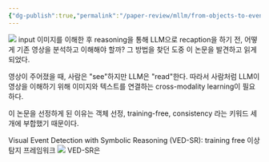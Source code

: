 ```yaml
---
{"dg-publish":true,"permalink":"/paper-review/mllm/from-objects-to-event-unlocking-complex-visual-understanding-in-object-detectors-via-llm-guided-symbolic-reasoning/"}
---
```


![](https://i.imgur.com/pDKBxv3.png)
input 이미지를 이해한 후 reasoning을 통해 LLM으로 recaption을 하기 전, 어떻게 기존 영상을 분석하고 이해해야 할까?
그 방법을 찾던 도중 이 논문을 발견하고 읽게 되었다.

영상이 주어졌을 때, 사람은 "see"하지만 LLM은 "read"한다.
따라서 사람처럼 LLM이 영상을 이해하기 위해 이미지와 텍스트를 연결하는 cross-modality learning이 필요하다.

이 논문을 선정하게 된 이유는 객체 선정, training-free, consistency 라는 키워드 세개에 부합했기 때문이다.

Visual Event Detection with Symbolic Reasoning (VED-SR): training free 이상 탐지 프레임워크
![](https://i.imgur.com/nRGVYDA.png)
VED-SR은 
